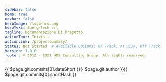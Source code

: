 ```yaml
---
sidebar: false
home: true
navbar: false
heroImage: /logo-hrs.png
heroText: Energ-Tech srl
tagline: Documentazione Di Progetto
actionText: Inizia →
actionLink: /projectsummary/
Status: Not Started  # Available Options: On Track, At Risk, Off Track, Stopped
Version: 1.0.0
footer: © 2012 - 2021 HRS Consulting Group. All rights reserved.
---
```




<ProjectStatus>
</ProjectStatus>


<div class="d-flex my-4">
<span class="branch-name mx-auto text-gray-light">{{ $page.git.commits[0].dateShort }}<span class="mx-2">{{ $page.git.author }}</span><span>{{ $page.git.commits[0].shortHash }}</span></span>
</div>
